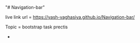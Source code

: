 "# Navigation-bar" 

live  link  url = https://yash-vaghasiya.github.io/Navigation-bar/

Topic = bootstrap task prectis

-